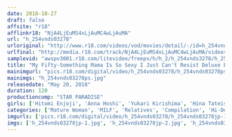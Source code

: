 ```yaml
---
date: 2018-10-27
draft: false
affsite: "r18"
afflinkr18: "NjA4LjEuMS4xLjAuMC4wLjAuMA"
url: "h_254vnds03278"
urloriginal: "http://www.r18.com/videos/vod/movies/detail/-/id=h_254vnds03278"
urlfinal: "http://media.r18.com/track/NjA4LjEuMS4xLjAuMC4wLjAuMA/videos/vod/movies/detail/-/id=h_254vnds03278"
samplevid: "awspv3001.r18.com/litevideo/freepv/h/h_2/h_254vnds3278/h_254vnds3278_dmb_w.mp4"
title: "My Fifty-Something Mama Is So Sexy I Just Can't Resist Deluxe Edition"
mainimgurl: "pics.r18.com/digital/video/h_254vnds03278/h_254vnds03278ps.jpg"
mainimgs: "h_254vnds03278ps.jpg"
releasedate: "May 20, 2018"
duration: 120
productioncomp: "STAR PARADISE"
girls: ['Hitomi Enjoji', 'Anna Hoshi', 'Yukari Kirishima', 'Hina Tateishi']
categories: ['Mature Woman', 'MILF', 'Relatives', 'Compilation', 'Hi-Def']
imgurls: ['pics.r18.com/digital/video/h_254vnds03278/h_254vnds03278jp-1.jpg', 'pics.r18.com/digital/video/h_254vnds03278/h_254vnds03278jp-2.jpg', 'pics.r18.com/digital/video/h_254vnds03278/h_254vnds03278jp-3.jpg', 'pics.r18.com/digital/video/h_254vnds03278/h_254vnds03278jp-4.jpg', 'pics.r18.com/digital/video/h_254vnds03278/h_254vnds03278jp-5.jpg', 'pics.r18.com/digital/video/h_254vnds03278/h_254vnds03278jp-6.jpg', 'pics.r18.com/digital/video/h_254vnds03278/h_254vnds03278jp-7.jpg', 'pics.r18.com/digital/video/h_254vnds03278/h_254vnds03278jp-8.jpg', 'pics.r18.com/digital/video/h_254vnds03278/h_254vnds03278jp-9.jpg', 'pics.r18.com/digital/video/h_254vnds03278/h_254vnds03278jp-10.jpg', 'pics.r18.com/digital/video/h_254vnds03278/h_254vnds03278jp-11.jpg', 'pics.r18.com/digital/video/h_254vnds03278/h_254vnds03278jp-12.jpg', 'pics.r18.com/digital/video/h_254vnds03278/h_254vnds03278jp-13.jpg', 'pics.r18.com/digital/video/h_254vnds03278/h_254vnds03278jp-14.jpg', 'pics.r18.com/digital/video/h_254vnds03278/h_254vnds03278jp-15.jpg', 'pics.r18.com/digital/video/h_254vnds03278/h_254vnds03278jp-16.jpg', 'pics.r18.com/digital/video/h_254vnds03278/h_254vnds03278jp-17.jpg', 'pics.r18.com/digital/video/h_254vnds03278/h_254vnds03278jp-18.jpg', 'pics.r18.com/digital/video/h_254vnds03278/h_254vnds03278jp-19.jpg', 'pics.r18.com/digital/video/h_254vnds03278/h_254vnds03278jp-20.jpg']
imgs: ['h_254vnds03278jp-1.jpg', 'h_254vnds03278jp-2.jpg', 'h_254vnds03278jp-3.jpg', 'h_254vnds03278jp-4.jpg', 'h_254vnds03278jp-5.jpg', 'h_254vnds03278jp-6.jpg', 'h_254vnds03278jp-7.jpg', 'h_254vnds03278jp-8.jpg', 'h_254vnds03278jp-9.jpg', 'h_254vnds03278jp-10.jpg', 'h_254vnds03278jp-11.jpg', 'h_254vnds03278jp-12.jpg', 'h_254vnds03278jp-13.jpg', 'h_254vnds03278jp-14.jpg', 'h_254vnds03278jp-15.jpg', 'h_254vnds03278jp-16.jpg', 'h_254vnds03278jp-17.jpg', 'h_254vnds03278jp-18.jpg', 'h_254vnds03278jp-19.jpg', 'h_254vnds03278jp-20.jpg']
---
```

